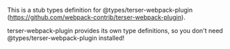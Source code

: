 This is a stub types definition for @types/terser-webpack-plugin (https://github.com/webpack-contrib/terser-webpack-plugin).

terser-webpack-plugin provides its own type definitions, so you don't need @types/terser-webpack-plugin installed!